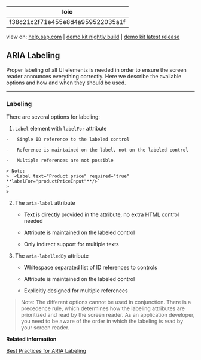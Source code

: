 | loio |
| -----|
| f38c21c2f71e455e8d4a959522035a1f |

<div id="loio">

view on: [help.sap.com](https://help.sap.com/viewer/DRAFT/3237636b137e43519a20ad5513c49ccb/latest/en-US/f38c21c2f71e455e8d4a959522035a1f.html) | [demo kit nightly build](https://openui5nightly.hana.ondemand.com/#/topic/f38c21c2f71e455e8d4a959522035a1f) | [demo kit latest release](https://openui5.hana.ondemand.com/#/topic/f38c21c2f71e455e8d4a959522035a1f)</div>
<!-- loiof38c21c2f71e455e8d4a959522035a1f -->

## ARIA Labeling

Proper labeling of all UI elements is needed in order to ensure the screen reader announces everything correctly. Here we describe the available options and how and when they should be used.

***

### Labeling

There are several options for labeling:

1.   `Label` element with `labelFor` attribute

    -   Single ID reference to the labeled control

    -   Reference is maintained on the label, not on the labeled control

    -   Multiple references are not possible

    > Note:
    > `<Label text="Product price" required="true" **labelFor="productPriceInput"**/>`
    > 
    > 

2.  The `aria-label` attribute

    -   Text is directly provided in the attribute, no extra HTML control needed

    -   Attribute is maintained on the labeled control

    -   Only indirect support for multiple texts

3.  The `aria-labelledBy` attribute

    -   Whitespace separated list of ID references to controls

    -   Attribute is maintained on the labeled control

    -   Explicitly designed for multiple references


> Note:
> The different options cannot be used in conjunction. There is a precedence rule, which determines how the labeling attributes are prioritized and read by the screen reader. As an application developer, you need to be aware of the order in which the labeling is read by your screen reader.
> 
> 

**Related information**  


[Best Practices for ARIA Labeling](Best_Practices_for_ARIA_Labeling_3169195.md)

